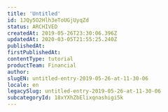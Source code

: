 ```yaml
---
title: 'Untitled'
id: 1JQy5O2Hlh3eToUGjUyqZd
status: ARCHIVED
createdAt: 2019-05-26T23:30:06.396Z
updatedAt: 2020-03-05T21:55:25.240Z
publishedAt: 
firstPublishedAt: 
contentType: tutorial
productTeam: Financial
author: 
slugEN: untitled-entry-2019-05-26-at-11-30-06
locale: en
legacySlug: untitled-entry-2019-05-26-at-11-30-06
subcategoryId: 18xYXhZbElixqnashigi5k
---
```



